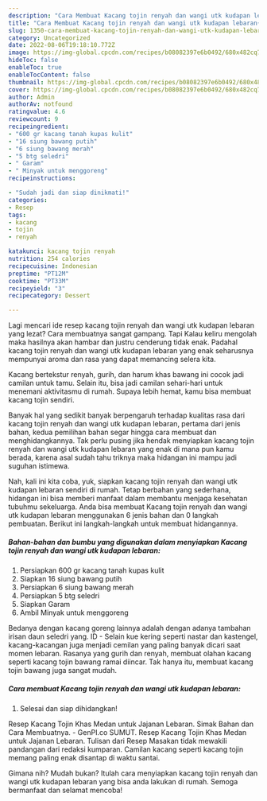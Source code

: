 ```yaml
---
description: "Cara Membuat Kacang tojin renyah dan wangi utk kudapan lebaran{ yang Menggugah Selera,  Menu Buat lebaran"
title: "Cara Membuat Kacang tojin renyah dan wangi utk kudapan lebaran{ yang Menggugah Selera,  Menu Buat lebaran"
slug: 1350-cara-membuat-kacang-tojin-renyah-dan-wangi-utk-kudapan-lebaran-yang-menggugah-selera-menu-buat-lebaran
category: Uncategorized
date: 2022-08-06T19:18:10.772Z
image: https://img-global.cpcdn.com/recipes/b08082397e6b0492/680x482cq70/kacang-tojin-renyah-dan-wangi-utk-kudapan-lebaran-foto-resep-utama.jpg
hideToc: false
enableToc: true
enableTocContent: false
thumbnail: https://img-global.cpcdn.com/recipes/b08082397e6b0492/680x482cq70/kacang-tojin-renyah-dan-wangi-utk-kudapan-lebaran-foto-resep-utama.jpg
cover: https://img-global.cpcdn.com/recipes/b08082397e6b0492/680x482cq70/kacang-tojin-renyah-dan-wangi-utk-kudapan-lebaran-foto-resep-utama.jpg
author: Admin
authorAv: notfound
ratingvalue: 4.6
reviewcount: 9
recipeingredient:
- "600 gr kacang tanah kupas kulit"
- "16 siung bawang putih"
- "6 siung bawang merah"
- "5 btg seledri"
- " Garam"
- " Minyak untuk menggoreng"
recipeinstructions:

- "Sudah jadi dan siap dinikmati!"
categories:
- Resep
tags:
- kacang
- tojin
- renyah

katakunci: kacang tojin renyah 
nutrition: 254 calories
recipecuisine: Indonesian
preptime: "PT12M"
cooktime: "PT33M"
recipeyield: "3"
recipecategory: Dessert

---
```



Lagi mencari ide resep kacang tojin renyah dan wangi utk kudapan lebaran yang lezat? Cara membuatnya sangat gampang. Tapi Kalau keliru mengolah maka hasilnya akan hambar dan justru cenderung tidak enak. Padahal kacang tojin renyah dan wangi utk kudapan lebaran yang enak seharusnya mempunyai aroma dan rasa yang dapat memancing selera kita.


Kacang bertekstur renyah, gurih, dan harum khas bawang ini cocok jadi camilan untuk tamu. Selain itu, bisa jadi camilan sehari-hari untuk menemani aktivitasmu di rumah. Supaya lebih hemat, kamu bisa membuat kacang tojin sendiri.

Banyak hal yang sedikit banyak berpengaruh terhadap kualitas rasa dari kacang tojin renyah dan wangi utk kudapan lebaran, pertama dari jenis bahan, kedua pemilihan bahan segar hingga cara membuat dan menghidangkannya. Tak perlu pusing jika hendak menyiapkan kacang tojin renyah dan wangi utk kudapan lebaran yang enak di mana pun kamu berada, karena asal sudah tahu triknya maka hidangan ini mampu jadi suguhan istimewa.


Nah, kali ini kita coba, yuk, siapkan kacang tojin renyah dan wangi utk kudapan lebaran sendiri di rumah. Tetap berbahan yang sederhana, hidangan ini bisa memberi manfaat dalam membantu menjaga kesehatan tubuhmu sekeluarga. Anda bisa membuat Kacang tojin renyah dan wangi utk kudapan lebaran menggunakan 6 jenis bahan dan 0 langkah pembuatan. Berikut ini langkah-langkah untuk membuat hidangannya.

<!--inarticleads1-->

##### Bahan-bahan dan bumbu yang digunakan dalam menyiapkan Kacang tojin renyah dan wangi utk kudapan lebaran:

1. Persiapkan 600 gr kacang tanah kupas kulit
1. Siapkan 16 siung bawang putih
1. Persiapkan 6 siung bawang merah
1. Persiapkan 5 btg seledri
1. Siapkan  Garam
1. Ambil  Minyak untuk menggoreng


Bedanya dengan kacang goreng lainnya adalah dengan adanya tambahan irisan daun seledri yang. ID - Selain kue kering seperti nastar dan kastengel, kacang-kacangan juga menjadi cemilan yang paling banyak dicari saat momen lebaran. Rasanya yang gurih dan renyah, membuat olahan kacang seperti kacang tojin bawang ramai diincar. Tak hanya itu, membuat kacang tojin bawang juga sangat mudah. 

<!--inarticleads2-->

##### Cara membuat Kacang tojin renyah dan wangi utk kudapan lebaran:


1. Selesai dan siap dihidangkan!

Resep Kacang Tojin Khas Medan untuk Jajanan Lebaran. Simak Bahan dan Cara Membuatnya. - GenPI.co SUMUT. Resep Kacang Tojin Khas Medan untuk Jajanan Lebaran. Tulisan dari Resep Masakan tidak mewakili pandangan dari redaksi kumparan. Camilan kacang seperti kacang tojin memang paling enak disantap di waktu santai. 

Gimana nih? Mudah bukan? Itulah cara menyiapkan kacang tojin renyah dan wangi utk kudapan lebaran yang bisa anda lakukan di rumah. Semoga bermanfaat dan selamat mencoba!
